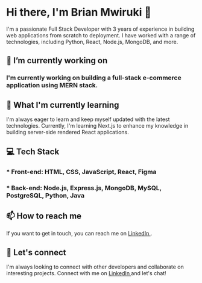 # Hi there, I'm Brian Mwiruki 👋


   I'm a passionate Full Stack Developer with 3 years of experience in building web applications from scratch to deployment. I    have worked with a range of technologies, including Python, React, Node.js, MongoDB, and more.

## 🔭 I’m currently working on

### I'm currently working on building a full-stack e-commerce application using MERN stack.

## 🌱 What I'm currently learning

  I'm always eager to learn and keep myself updated with the latest technologies. Currently, I'm learning Next.js to enhance     my knowledge in building server-side rendered React applications.

## 💻 Tech Stack

 ### * Front-end: HTML, CSS, JavaScript, React, Figma
 ### * Back-end: Node.js, Express.js, MongoDB, MySQL, PostgreSQL, Python, Java




## 📫 How to reach me

  If you want to get in touch, you can reach me on <a href="https://www.linkedin.com/in/brianmwiruki/" target="_blank">         LinkedIn </a>. 

## 🤝 Let's connect

  I'm always looking to connect with other developers and collaborate on interesting projects. Connect with me on <a            href="https://www.linkedin.com/in/brianmwiruki/" target="_blank"> LinkedIn </a> and let's chat!

<!--
**brianmwiruki/brianmwiruki** is a ✨ _special_ ✨ repository because its `README.md` (this file) appears on your GitHub profile.

Here are some ideas to get you started:

- 🔭 I’m currently working on ...
- 🌱 I’m currently learning ...
- 👯 I’m looking to collaborate on ...
- 🤔 I’m looking for help with ...
- 💬 Ask me about ...
- 📫 How to reach me: ...
- 😄 Pronouns: ...
- ⚡ Fun fact: ...
-->
